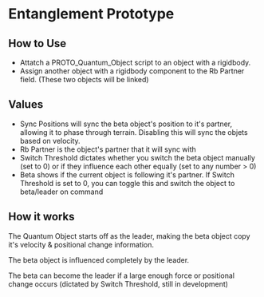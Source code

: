 
# Entanglement Prototype

## How to Use

* Attatch a PROTO_Quantum_Object script to an object with a rigidbody. 
* Assign another object with a rigidbody component to the Rb Partner field. (These two objects will be linked)

## Values

* Sync Positions will sync the beta object's position to it's partner, allowing it to phase through terrain. Disabling this will sync the objets based on velocity.
* Rb Partner is the object's partner that it will sync with
* Switch Threshold dictates whether you switch the beta object manually (set to 0) or if they influence each other equally (set to any number > 0)
* Beta shows if the current object is following it's partner. If Switch Threshold is set to 0, you can toggle this and switch the object to beta/leader on command

## How it works

The Quantum Object starts off as the leader, making the beta object copy it's velocity & positional change information.

The beta object is influenced completely by the leader.

The beta can become the leader if a large enough force or positional change occurs (dictated by Switch Threshold, still in development)

